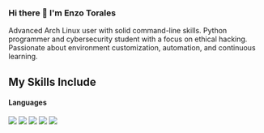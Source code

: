 ### Hi there 👋 I'm Enzo Torales

Advanced Arch Linux user with solid command-line skills. Python programmer and cybersecurity student with a focus on ethical hacking. Passionate about environment customization, automation, and continuous learning.

## My Skills Include

<h4> Languages </h4>
<span> 
  <img src="https://img.shields.io/badge/Arch%20Linux-1793D1?logo=arch-linux&logoColor=fff&style=for-the-badge">
  <img src="https://img.shields.io/badge/Kali-268BEE?style=for-the-badge&logo=kalilinux&logoColor=white">
  <img src="https://img.shields.io/badge/python-3670A0?style=for-the-badge&logo=python&logoColor=ffdd54">
  <img src="https://img.shields.io/badge/Tails%20-56347C?&style=for-the-badge&logo=tails&logoColor=white">
  <img src="https://img.shields.io/badge/Linux-FCC624?style=for-the-badge&logo=linux&logoColor=black">
</span>



